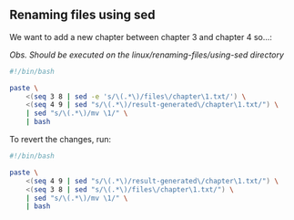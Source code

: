 ## Renaming files using sed

We want to add a new chapter between chapter 3 and chapter 4 so...:

_Obs. Should be executed on the linux/renaming-files/using-sed directory_

```bash
#!/bin/bash

paste \
    <(seq 3 8 | sed -e 's/\(.*\)/files\/chapter\1.txt/') \
    <(seq 4 9 | sed "s/\(.*\)/result-generated\/chapter\1.txt/") \
    | sed "s/\(.*\)/mv \1/" \
    | bash
```


To revert the changes, run:

```bash
#!/bin/bash

paste \
    <(seq 4 9 | sed "s/\(.*\)/result-generated\/chapter\1.txt/") \
    <(seq 3 8 | sed "s/\(.*\)/files\/chapter\1.txt/") \
    | sed "s/\(.*\)/mv \1/" \
    | bash
```